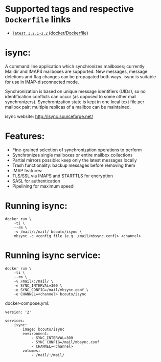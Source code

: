 # Supported tags and respective ``Dockerfile`` links

* [`latest`, `1.2.1-2.2` (docker/Dockerfile)](https://github.com/bcouto/isync/blob/master/Dockerfile)

# isync:
A command line application which synchronizes mailboxes; currently Maildir and IMAP4 mailboxes are supported. New messages, message deletions and flag changes can be propagated both ways. isync is suitable for use in IMAP-disconnected mode.

Synchronization is based on unique message identifiers (UIDs), so no identification conflicts can occur (as opposed to some other mail synchronizers).
Synchronization state is kept in one local text file per mailbox pair; multiple replicas of a mailbox can be maintained.

isync website: http://isync.sourceforge.net/

# Features:
* Fine-grained selection of synchronization operations to perform
* Synchronizes single mailboxes or entire mailbox collections
* Partial mirrors possible: keep only the latest messages locally
* Trash functionality: backup messages before removing them
* IMAP features:
* TLS/SSL via IMAPS and STARTTLS for encryption
* SASL for authentication
* Pipelining for maximum speed

# Running isync:
```
docker run \
    -ti \
    --rm \
    -v /mail/:/mail/ bcouto/isync \
    mbsync -c <config file (e.g. /mail/mbsync.conf)> <channel> 
```

# Running isync service:
```
docker run \
    -ti \
    --rm \
    -v /mail/:/mail/ \
    -e SYNC_INTERVAL=300 \
    -e SYNC_CONFIG=/mail/mbsync.conf \
    -e CHANNEL=<channel> bcouto/isync
```

docker-compose.yml:
```
version: '2'

services:
    isync:
        image: bcouto/isync
        environment:
            - SYNC_INTERVAL=300
            - SYNC_CONFIG=/mail/mbsync.conf
            - CHANNEL=<channel>
        volumes:
            - /mail/:/mail/
```
